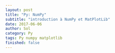```yaml
---
layout: post
title: "Py: NumPy"
subtitle: "introduction à NumPy et MatPlotLib"
date: 2017-06-06
author: Sol
category: Py
tags: Py numpy matplotlib
finished: false
---
```


<script src="https://gist.github.com/RoscaS/05a8c7cf0eeb1b2b4865e641721cdae4.js"></script>

